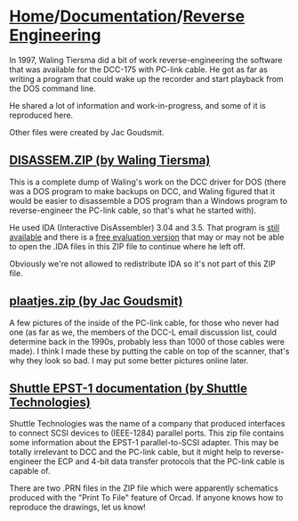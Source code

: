 # [Home](../..)/[Documentation](..)/[Reverse Engineering](.)

In 1997, Waling Tiersma did a bit of work reverse-engineering the software that was available for the DCC-175 with PC-link cable. He got as far as writing a program that could wake up the recorder and start playback from the DOS command line.

He shared a lot of information and work-in-progress, and some of it is reproduced here.

Other files were created by Jac Goudsmit.

## [DISASSEM.ZIP (by Waling Tiersma)](./DISASSEM.ZIP)
This is a complete dump of Waling's work on the DCC driver for DOS (there was a DOS program to make backups on DCC, and Waling figured that it would be easier to disassemble a DOS program than a Windows program to reverse-engineer the PC-link cable, so that's what he started with).

He used IDA (Interactive DisAssembler) 3.04 and 3.5. That program is [still available](https://www.hex-rays.com/index.shtml) and there is a [free evaluation version](https://www.hex-rays.com/products/ida/support/download.shtml) that may or may not be able to open the .IDA files in this ZIP file to continue where he left off.

Obviously we're not allowed to redistribute IDA so it's not part of this ZIP file.

## [plaatjes.zip (by Jac Goudsmit)](./plaatjes.zip)
A few pictures of the inside of the PC-link cable, for those who never had one (as far as we, the members of the DCC-L email discussion list, could determine back in the 1990s, probably less than 1000 of those cables were made). I think I made these by putting the cable on top of the scanner, that's why they look so bad. I may put some better pictures online later.

## [Shuttle EPST-1 documentation (by Shuttle Technologies)](./Shuttle%20EPST-1%20docs.ZIP)
Shuttle Technologies was the name of a company that produced interfaces to connect SCSI devices to (IEEE-1284) parallel ports. This zip file contains some information about the EPST-1 parallel-to-SCSI adapter. This may be totally irrelevant to DCC and the PC-link cable, but it might help to reverse-engineer the ECP and 4-bit data transfer protocols that the PC-link cable is capable of.

There are two .PRN files in the ZIP file which were apparently schematics produced with the "Print To File" feature of Orcad. If anyone knows how to reproduce the drawings, let us know!
 

